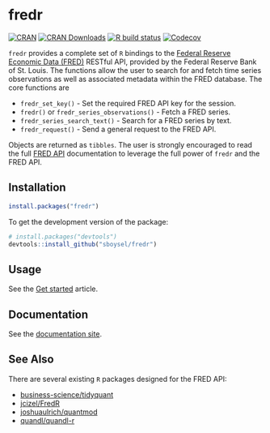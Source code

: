 # fredr

<!-- badges: start -->
  [![CRAN](https://www.r-pkg.org/badges/version/fredr)](https://cran.r-project.org/package=fredr)
  [![CRAN Downloads](https://cranlogs.r-pkg.org/badges/fredr)](https://cran.r-project.org/package=fredr)
  [![R build status](https://github.com/sboysel/fredr/workflows/R-CMD-check/badge.svg)](https://github.com/sboysel/fredr/actions)
  [![Codecov](https://codecov.io/gh/sboysel/fredr/branch/master/graph/badge.svg)](https://codecov.io/gh/sboysel/fredr?branch=master)
<!-- badges: end -->

`fredr` provides a complete set of `R` bindings to the [Federal Reserve Economic
Data (FRED)](https://research.stlouisfed.org/fred2/) RESTful API, provided by 
the Federal Reserve Bank of St. Louis.  The functions allow the user to search 
for and fetch time series observations as well as associated metadata within the FRED 
database.  The core functions are

- `fredr_set_key()` - Set the required FRED API key for the session.
- `fredr()` or `fredr_series_observations()` - Fetch a FRED series.
- `fredr_series_search_text()` - Search for a FRED series by text.
- `fredr_request()` - Send a general request to the FRED API.

Objects are returned as `tibbles`.  The user is strongly encouraged to read the 
full [FRED API](https://research.stlouisfed.org/docs/api/fred/) documentation to 
leverage the full power of `fredr` and the FRED API.

## Installation


```r
install.packages("fredr")
```

To get the development version of the package:


```r
# install.packages("devtools")
devtools::install_github("sboysel/fredr")
```

## Usage

See the [Get started](http://sboysel.github.io/fredr/articles/fredr.html) article.

## Documentation

See the [documentation site](http://sboysel.github.io/fredr/).

## See Also

There are several existing `R` packages designed for the FRED API:

* [business-science/tidyquant](https://github.com/business-science/tidyquant)
* [jcizel/FredR](https://github.com/jcizel/FredR)
* [joshuaulrich/quantmod](https://github.com/joshuaulrich/quantmod)
* [quandl/quandl-r](https://github.com/quandl/quandl-r)


